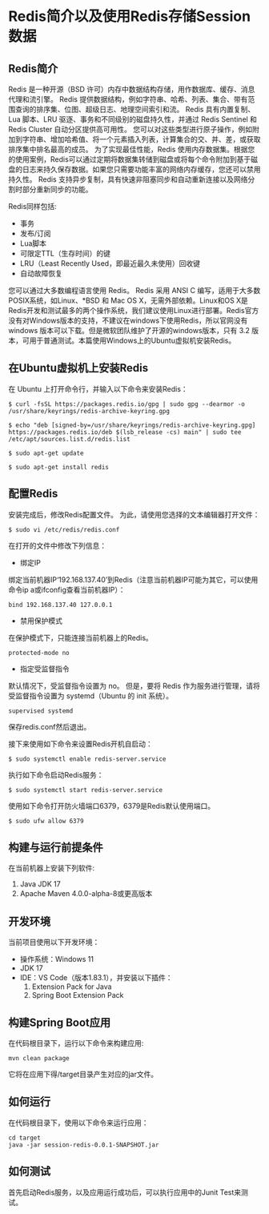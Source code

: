 # Redis简介以及使用Redis存储Session数据

## Redis简介
Redis 是一种开源（BSD 许可）内存中数据结构存储，用作数据库、缓存、消息代理和流引擎。 Redis 提供数据结构，例如字符串、哈希、列表、集合、带有范围查询的排序集、位图、超级日志、地理空间索引和流。 Redis 具有内置复制、Lua 脚本、LRU 驱逐、事务和不同级别的磁盘持久性，并通过 Redis Sentinel 和 Redis Cluster 自动分区提供高可用性。
您可以对这些类型进行原子操作，例如附加到字符串、增加哈希值、将一个元素插入列表，计算集合的交、并、差，或获取排序集中排名最高的成员。
为了实现最佳性能，Redis 使用内存数据集。根据您的使用案例，Redis可以通过定期将数据集转储到磁盘或将每个命令附加到基于磁盘的日志来持久保存数据。如果您只需要功能丰富的网络内存缓存，您还可以禁用持久性。
Redis 支持异步复制，具有快速非阻塞同步和自动重新连接以及网络分割时部分重新同步的功能。

Redis同样包括:
- 事务
- 发布/订阅
- Lua脚本
- 可限定TTL（生存时间）的键
- LRU（Least Recently Used，即最近最久未使用）回收键
- 自动故障恢复

您可以通过大多数编程语言使用 Redis。
Redis 采用 ANSI C 编写，适用于大多数POSIX系统，如Linux、*BSD 和 Mac OS X，无需外部依赖。Linux和OS X是Redis开发和测试最多的两个操作系统，我们建议使用Linux进行部署。Redis官方没有对Windows版本的支持，不建议在windows下使用Redis，所以官网没有 windows 版本可以下载。但是微软团队维护了开源的windows版本，只有 3.2 版本，可用于普通测试。本篇使用Windows上的Ubuntu虚拟机安装Redis。

## 在Ubuntu虚拟机上安装Redis
在 Ubuntu 上打开命令行，并输入以下命令来安装Redis：
```
$ curl -fsSL https://packages.redis.io/gpg | sudo gpg --dearmor -o /usr/share/keyrings/redis-archive-keyring.gpg

$ echo "deb [signed-by=/usr/share/keyrings/redis-archive-keyring.gpg] https://packages.redis.io/deb $(lsb_release -cs) main" | sudo tee /etc/apt/sources.list.d/redis.list

$ sudo apt-get update

$ sudo apt-get install redis
```

## 配置Redis
安装完成后，修改Redis配置文件。 为此，请使用您选择的文本编辑器打开文件：
```
$ sudo vi /etc/redis/redis.conf
```
在打开的文件中修改下列信息：
- 绑定IP

绑定当前机器IP‘192.168.137.40’到Redis（注意当前机器IP可能为其它，可以使用命令ip a或ifconfig查看当前机器IP）：
```
bind 192.168.137.40 127.0.0.1
```
- 禁用保护模式

在保护模式下，只能连接当前机器上的Redis。
```
protected-mode no
```
- 指定受监督指令 

默认情况下，受监督指令设置为 no。 但是，要将 Redis 作为服务进行管理，请将受监督指令设置为 systemd（Ubuntu 的 init 系统）。
```
supervised systemd
```
保存redis.conf然后退出。

接下来使用如下命令来设置Redis开机自启动：
```
$ sudo systemctl enable redis-server.service
```
执行如下命令启动Redis服务：
```
$ sudo systemctl start redis-server.service 
```
 
使用如下命令打开防火墙端口6379，6379是Redis默认使用端口。
```
$ sudo ufw allow 6379
```

## 构建与运行前提条件

在当前机器上安装下列软件:
1. Java JDK 17
2. Apache Maven 4.0.0-alpha-8或更高版本

## 开发环境

当前项目使用以下开发环境：
- 操作系统：Windows 11
- JDK 17
- IDE：VS Code（版本1.83.1），并安装以下插件：
  1. Extension Pack for Java
  1. Spring Boot Extension Pack

## 构建Spring Boot应用
在代码根目录下，运行以下命令来构建应用: 
```
mvn clean package
```
它将在应用下得/target目录产生对应的jar文件。


## 如何运行

在代码根目录下，使用以下命令来运行应用：
```
cd target
java -jar session-redis-0.0.1-SNAPSHOT.jar
```

## 如何测试
首先启动Redis服务，以及应用运行成功后，可以执行应用中的Junit Test来测试。